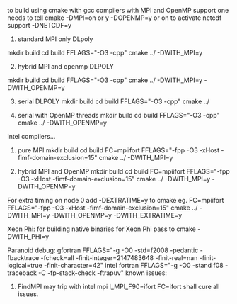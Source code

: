 to build using cmake
with gcc compilers with MPI and OpenMP support one needs to tell cmake -DMPI=on or y
-DOPENMP=y or on to activate netcdf support -DNETCDF=y

1. standard MPI only DLpoly

mkdir build
cd build
FFLAGS="-O3 -cpp" cmake ../ -DWITH_MPI=y

2. hybrid MPI and openmp DLPOLY

mkdir build
cd build
FFLAGS="-O3 -cpp" cmake ../ -DWITH_MPI=y -DWITH_OPENMP=y

3. serial DLPOLY
mkdir build
cd build
FFLAGS="-O3 -cpp" cmake ../ 

4. serial with OpenMP threads
mkdir build
cd build
FFLAGS="-O3 -cpp" cmake ../ -DWITH_OPENMP=y


intel compilers...
1. pure MPI
mkdir build
cd build
FC=mpiifort FFLAGS="-fpp -O3 -xHost -fimf-domain-exclusion=15" cmake ../ -DWITH_MPI=y

2. hybrid MPI and OpenMP
mkdir build
cd build
FC=mpiifort FFLAGS="-fpp -O3 -xHost -fimf-domain-exclusion=15" cmake ../ -DWITH_MPI=y -DWITH_OPENMP=y


For extra timing on node 0 add 
-DEXTRATIME=y to cmake
eg.
FC=mpiifort FFLAGS="-fpp -O3 -xHost -fimf-domain-exclusion=15" cmake ../ -DWITH_MPI=y -DWITH_OPENMP=y -DWITH_EXTRATIME=y

Xeon Phi:
for building native binaries for Xeon Phi pass to cmake -DWITH_PHI=y


Paranoid debug:
gfortran
FFLAGS="-g -O0 -std=f2008 -pedantic -fbacktrace -fcheck=all -finit-integer=2147483648 -finit-real=nan -finit-logical=true -finit-character=42"
intel fortran
FFLAGS="-g -O0 -stand f08 -traceback -C -fp-stack-check -ftrapuv"
known issues: 
1. FindMPI may trip with intel mpi
I_MPI_F90=ifort FC=ifort 
shall cure all issues.
